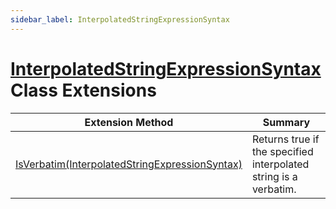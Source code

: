 ```yaml
---
sidebar_label: InterpolatedStringExpressionSyntax
---
```


# [InterpolatedStringExpressionSyntax](https://docs.microsoft.com/en-us/dotnet/api/microsoft.codeanalysis.csharp.syntax.interpolatedstringexpressionsyntax) Class Extensions

| Extension Method | Summary |
| ---------------- | ------- |
| [IsVerbatim(InterpolatedStringExpressionSyntax)](../../../../Roslynator/CSharp/SyntaxExtensions/IsVerbatim/index.md) | Returns true if the specified interpolated string is a verbatim\. |

